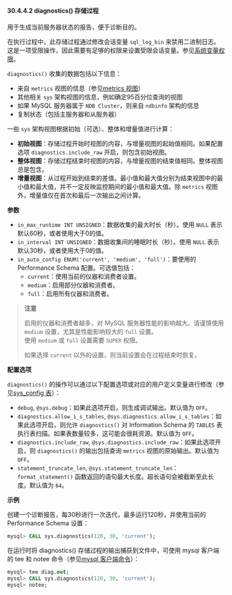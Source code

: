 #### 30.4.4.2 diagnostics() 存储过程

用于生成当前服务器状态的报告，便于诊断目的。

在执行过程中，此存储过程通过修改会话变量 `sql_log_bin` 来禁用二进制日志。这是一项受限操作，因此需要有足够的权限来设置受限会话变量。参见[系统变量权限](#7.1.9.1-系统变量权限)。

`diagnostics()` 收集的数据包括以下信息：

- 来自 `metrics` 视图的信息（参见[metrics 视图](#30.4.3.21-metrics-视图)）
- 其他相关 `sys` 架构视图的信息，例如确定95百分位查询的视图
- 如果 MySQL 服务器属于 `NDB Cluster`，则来自 `ndbinfo` 架构的信息
- 复制状态（包括主服务器和从服务器）

一些 `sys` 架构视图根据初始（可选）、整体和增量值进行计算：

- **初始视图**：存储过程开始时视图的内容，与增量视图的起始值相同。如果配置选项 `diagnostics.include_raw` 开启，则包含初始视图。
- **整体视图**：存储过程结束时视图的内容，与增量视图的结束值相同。整体视图总是包含。
- **增量视图**：从过程开始到结束的差值。最小值和最大值分别为结束视图中的最小值和最大值，并不一定反映监控期间的最小值和最大值。除 `metrics` 视图外，增量值仅在首次和最后一次输出之间计算。

**参数**

- `in_max_runtime INT UNSIGNED`：数据收集的最大时长（秒）。使用 `NULL` 表示默认60秒，或者使用大于0的值。
- `in_interval INT UNSIGNED`：数据收集间的睡眠时长（秒）。使用 `NULL` 表示默认30秒，或者使用大于0的值。
- `in_auto_config ENUM('current', 'medium', 'full')`：要使用的 Performance Schema 配置。可选值包括：
  - `current`：使用当前的仪器和消费者设置。
  - `medium`：启用部分仪器和消费者。
  - `full`：启用所有仪器和消费者。

> **注意**
>
> 启用的仪器和消费者越多，对 MySQL 服务器性能的影响越大。请谨慎使用 `medium` 设置，尤其是性能影响较大的 `full` 设置。  
> 使用 `medium` 或 `full` 设置需要 `SUPER` 权限。
>
> 如果选择 `current` 以外的设置，则当前设置会在过程结束时恢复。

**配置选项**

`diagnostics()` 的操作可以通过以下配置选项或对应的用户定义变量进行修改（参见[sys_config 表](#30.4.2.1-sys_config-表)）：

- `debug`, `@sys.debug`：如果此选项开启，则生成调试输出。默认值为 `OFF`。
- `diagnostics.allow_i_s_tables`, `@sys.diagnostics.allow_i_s_tables`：如果此选项开启，则允许 `diagnostics()` 对 Information Schema 的 `TABLES` 表执行表扫描。如果表数量较多，这可能会很耗资源。默认值为 `OFF`。
- `diagnostics.include_raw`, `@sys.diagnostics.include_raw`：如果此选项开启，则 `diagnostics()` 的输出包括查询 `metrics` 视图的原始输出。默认值为 `OFF`。
- `statement_truncate_len`, `@sys.statement_truncate_len`：`format_statement()` 函数返回的语句最大长度。超长语句会被截断至此长度。默认值为 `64`。

**示例**

创建一个诊断报告，每30秒进行一次迭代，最多运行120秒，并使用当前的 Performance Schema 设置：

```sql
mysql> CALL sys.diagnostics(120, 30, 'current');
```

在运行时将 diagnostics() 存储过程的输出捕获到文件中，可使用 mysql 客户端的 tee 和 notee 命令（参见[mysql 客户端命令](#6.5.1.2-mysql-客户端命令)）：

```sql
mysql> tee diag.out;
mysql> CALL sys.diagnostics(120, 30, 'current');
mysql> notee;
```

